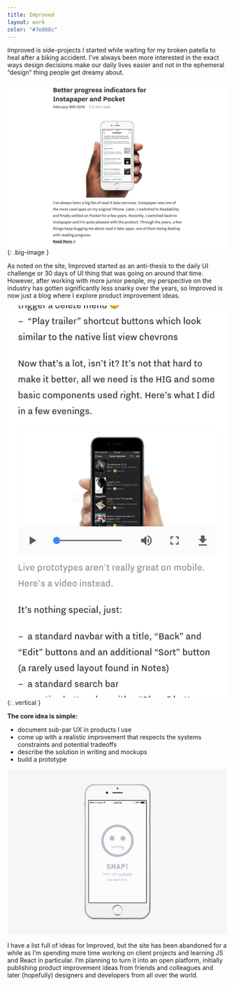 ```yaml
---
title: Improved
layout: work
color: "#7e868c"
---
```


Improved is side-projects I started while waiting for my broken patella to heal after a biking accident. I’ve always been more interested in the exact ways design decisions make our daily lives easier and not in the ephemeral “design” thing people get dreamy about.

![](/images/work/improved/improved1.jpg){: .big-image }

As noted on the site, Improved started as an anti-thesis to the daily UI challenge or 30 days of UI thing that was going on around that time. However, after working with more junior people, my perspective on the industry has gotten significantly less snarky over the years, so Improved is now just a blog where I explore product improvement ideas.

![](/images/work/improved/improved3.jpg){: .vertical }

**The core idea is simple:**

- document sub-par UX in products I use
- come up with a realistic improvement that respects the systems constraints and potential tradeoffs
- describe the solution in writing and mockups
- build a prototype

![](/images/work/improved/404.jpg)

I have a list full of ideas for Improved, but the site has been abandoned for a while as I’m spending more time working on client projects and learning JS and React in particular. I’m planning to turn it into an open platform, initially publishing product improvement ideas from friends and colleagues and later (hopefully) designers and developers from all over the world.